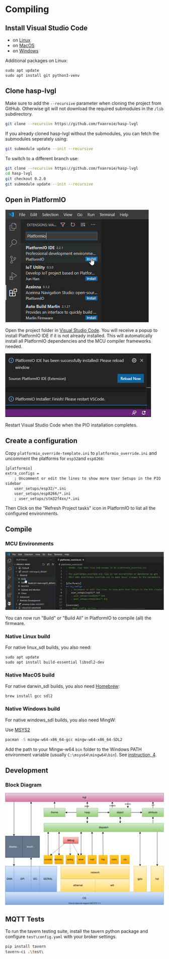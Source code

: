 <h1>Compiling</h1>

## Install Visual Studio Code

- on [Linux](https://code.visualstudio.com/docs/setup/linux)
- on [MacOS](https://code.visualstudio.com/docs/setup/mac)
- on [Windows](https://code.visualstudio.com/docs/setup/windows)

Additional packages on Linux:
```
sudo apt update
sudo apt install git python3-venv
```

## Clone hasp-lvgl

Make sure to add the `--recursive` parameter when cloning the project from GitHub. Otherwise git will not download the required submodules in the `/lib` subdirectory.

```bash
git clone --recursive https://github.com/fvanroie/hasp-lvgl
```

If you already cloned hasp-lvgl without the submodules, you can fetch the submodules seperately using:

```bash
git submodule update --init --recursive
```

To switch to a different branch use:

```bash
git clone --recursive https://github.com/fvanroie/hasp-lvgl
cd hasp-lvgl
git checkout 0.2.0
git submodule update --init --recursive
```

## Open in PlatformIO

![Install PIO](assets/images/compiling/install_pio.png)

Open the project folder in [Visual Studio Code](https://code.visualstudio.com).
You will receive a popup to install PlatformIO IDE if it is not already installed.
This will automatically install all PlatformIO dependencies and the MCU compiler frameworks needed.

![PIO Installed](assets/images/compiling/pio_installed.png)

Restart Visual Studio Code when the PIO installation completes.

## Create a configuration

Copy `platformio_override-template.ini` to `platformio_override.ini` and uncomment the platforms for `esp32`and `esp8266`:

```
[platformio]
extra_configs =
	; Uncomment or edit the lines to show more User Setups in the PIO sidebar
    user_setups/esp32/*.ini
    user_setups/esp8266/*.ini
    ; user_setups/stm32f4xx/*.ini
```

Then Click on the "Refresh Project tasks" icon in PlatformIO to list all the configured environments.

## Compile

### MCU Environments

![Build All](assets/images/compiling/build_all.png)

You can now run "Build" or "Build All" in PlatformIO to compile (all) the firmware.

### Native Linux build

For native linux_sdl builds, you also need:
```
sudo apt update
sudo apt install build-essential libsdl2-dev
```


### Native MacOS build

For native darwin_sdl builds, you also need [Homebrew](https://brew.sh):

```sh
brew install gcc sdl2
```


### Native Windows build

For native windows_sdl builds, you also need MingW:

Use [MSYS2](https://www.msys2.org/)

```sh
pacman -S mingw-w64-x86_64-gcc mingw-w64-x86_64-SDL2
```

Add the path to your Mingw-w64 `bin` folder to the Windows PATH environment
variable (usually `C:\msys64\mingw64\bin`). See [instruction, 4](https://code.visualstudio.com/docs/cpp/config-mingw#_prerequisites).


## Development



### Block Diagram

![Block Diagram](assets/images/block-diagram.svg)

## MQTT Tests

To run the tavern testing suite, install the tavern python package and configure `test\config.yaml` with your broker settings.

```bash
pip install tavern
tavern-ci .\test\
```